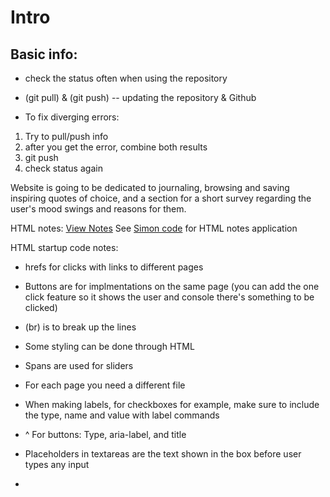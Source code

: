  # Intro
 ## Basic info:

- check the status often when using the repository 

- (git pull) & (git push) -- updating the repository & Github

- To fix diverging errors:
1) Try to pull/push info
2) after you get the error, combine both results
3) git push
4) check status again

Website is going to be dedicated to journaling, browsing and saving inspiring quotes of choice, and a section for a short survey regarding the user's mood swings and reasons for them.

HTML notes: [View Notes](HTML_notes.md)
See [Simon code](simon-html) for HTML notes application

HTML startup code notes:

- hrefs for clicks with links to different pages

- Buttons are for implmentations on the same page (you can add the one click feature so it shows the user and console there's something to be clicked)

- (br) is to break up the lines

- Some styling can be done through HTML

- Spans are used for sliders

- For each page you need a different file

- When making labels, for checkboxes for example, make sure to include the type, name and value with label commands

- ^ For buttons: Type, aria-label, and title

- Placeholders in textareas are the text shown in the box before user types any input

-